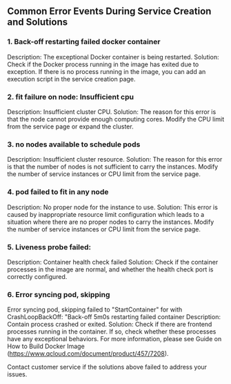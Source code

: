 ## Common Error Events During Service Creation and Solutions

### 1. Back-off restarting failed docker container
Description: The exceptional Docker container is being restarted.
Solution: Check if the Docker process running in the image has exited due to exception. If there is no process running in the image, you can add an execution script in the service creation page.

### 2. fit failure on node: Insufficient cpu
Description: Insufficient cluster CPU.
Solution: The reason for this error is that the node cannot provide enough computing cores. Modify the CPU limit from the service page or expand the cluster.

### 3. no nodes available to schedule pods
Description: Insufficient cluster resource.
Solution: The reason for this error is that the number of nodes is not sufficient to carry the instances. Modify the number of service instances or CPU limit from the service page.

### 4. pod failed to fit in any node
Description: No proper node for the instance to use.
Solution: This error is caused by inappropriate resource limit configuration which leads to a situation where there are no proper nodes to carry the instances. Modify the number of service instances or CPU limit from the service page.

### 5. Liveness probe failed: 
Description: Container health check failed
Solution: Check if the container processes in the image are normal, and whether the health check port is correctly configured.

### 6. Error syncing pod, skipping 
Error syncing pod, skipping failed to "StartContainer" for with CrashLoopBackOff: "Back-off 5m0s restarting failed container
Description: Contain process crashed or exited.
Solution: Check if there are frontend processes running in the container. If so, check whether these processes have any exceptional behaviors. For more information, please see Guide on How to Build Docker Image (https://www.qcloud.com/document/product/457/7208).

Contact customer service if the solutions above failed to address your issues.






